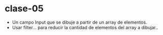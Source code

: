 # clase-05

* Un campo Input que se dibuje a partir de un array de elementos.
* Usar filter... para reducir la cantidad de elementos del array a dibujar..